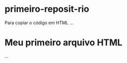 # primeiro-reposit-rio

Para copiar o código em HTML 
...
<html>
  <h1>Meu primeiro arquivo HTML</h1>
  </html>
  ...
